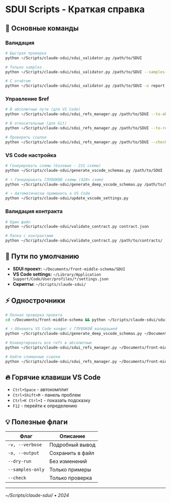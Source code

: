 # SDUI Scripts - Краткая справка

## 🚀 Основные команды

### Валидация
```bash
# Быстрая проверка
python ~/Scripts/claude-sdui/sdui_validator.py /path/to/SDUI

# Только samples
python ~/Scripts/claude-sdui/sdui_validator.py /path/to/SDUI --samples-only

# С отчётом
python ~/Scripts/claude-sdui/sdui_validator.py /path/to/SDUI -o report.json -v
```

### Управление $ref
```bash
# В абсолютные пути (для VS Code)
python ~/Scripts/claude-sdui/sdui_refs_manager.py /path/to/SDUI --to-absolute

# В относительные (для Git)
python ~/Scripts/claude-sdui/sdui_refs_manager.py /path/to/SDUI --to-relative

# Проверить ссылки
python ~/Scripts/claude-sdui/sdui_refs_manager.py /path/to/SDUI --check
```

### VS Code настройка
```bash
# Генерировать схемы (базовые - 231 схема)
python ~/Scripts/claude-sdui/generate_vscode_schemas.py /path/to/SDUI

# ⭐ Генерировать ГЛУБОКИЕ схемы (420+ схем)
python ~/Scripts/claude-sdui/generate_deep_vscode_schemas.py /path/to/SDUI -v

# ⭐ Автоматически применить к VS Code
python ~/Scripts/claude-sdui/update_vscode_settings.py
```

### Валидация контракта
```bash
# Один файл
python ~/Scripts/claude-sdui/validate_contract.py contract.json

# Папка с контрактами
python ~/Scripts/claude-sdui/validate_contract.py /path/to/contracts/
```

## 📁 Пути по умолчанию

- **SDUI проект:** `~/Documents/front-middle-schema/SDUI`
- **VS Code settings:** `~/Library/Application Support/Code/User/profiles/*/settings.json`
- **Скрипты:** `~/Scripts/claude-sdui/`

## ⚡ Однострочники

```bash
# Полная проверка проекта
cd ~/Documents/front-middle-schema && python ~/Scripts/claude-sdui/sdui_validator.py SDUI -v

# ⭐ Обновить VS Code конфиг с ГЛУБОКОЙ валидацией
python ~/Scripts/claude-sdui/generate_deep_vscode_schemas.py ~/Documents/front-middle-schema/SDUI -v && python ~/Scripts/claude-sdui/update_vscode_settings.py

# Конвертировать все refs в абсолютные
python ~/Scripts/claude-sdui/sdui_refs_manager.py ~/Documents/front-middle-schema/SDUI --to-absolute

# Найти сломанные ссылки
python ~/Scripts/claude-sdui/sdui_refs_manager.py ~/Documents/front-middle-schema/SDUI --check | grep "NOT FOUND"
```

## 🔥 Горячие клавиши VS Code

- `Ctrl+Space` - автокомплит
- `Ctrl+Shift+M` - панель проблем
- `Ctrl+K Ctrl+I` - показать подсказку
- `F12` - перейти к определению

## 💡 Полезные флаги

| Флаг | Описание |
|------|----------|
| `-v, --verbose` | Подробный вывод |
| `-o, --output` | Сохранить в файл |
| `--dry-run` | Без изменений |
| `--samples-only` | Только примеры |
| `--check` | Только проверка |

---
*~/Scripts/claude-sdui/ • 2024*